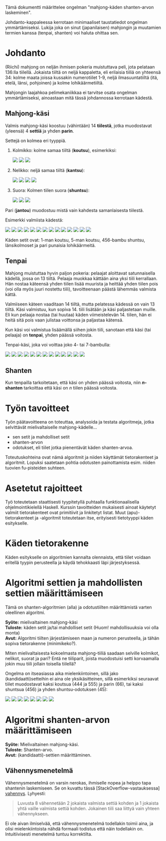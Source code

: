 
Tämä dokumentti määrittelee ongelman "mahjong-käden shanten-arvon laskeminen".

Johdanto-kappaleessa kerrotaan minimaaliset taustatiedot ongelman
ymmärtämiseksi. Lukija joka on sinut (japanilaisen) mahjongin ja muutamien
termien kanssa (tenpai, shanten) voi haluta ohittaa sen.

# Johdanto

(Riichi) mahjong on neljän ihmisen pokeria muistuttava peli, jota pelataan
136:lla tiilellä. Jokaista tiiltä on neljä kappaletta, eli erilaisia tiiliä on
yhteensä 34: kolme maata joissa kussakin numerotiilet 1-9, neljä
ilmasuuntatiiltä (itä, etelä, länsi, pohjoinen) ja kolme lohikäärmetiiltä.

Mahjongin laajahkoa pelimekaniikkaa ei tarvitse osata ongelman ymmärtämiseksi,
ainoastaan mitä tässä johdannossa kerrotaan kädestä.

## Mahjong-käsi

Valmis mahjong-käsi koostuu (vähintään) 14 **tiilestä**, jotka muodostavat
(yleensä) 4 **settiä** ja yhden **parin**.

Settejä on kolmea eri tyyppiä.

1. Kolmikko: kolme samaa tiiltä (**koutsu**), esimerkiksi:

   ![](http://upload.wikimedia.org/wikipedia/commons/4/4a/MJt1.png)
   ![](http://upload.wikimedia.org/wikipedia/commons/4/4a/MJt1.png)
   ![](http://upload.wikimedia.org/wikipedia/commons/4/4a/MJt1.png)

2. Nelikko: neljä samaa tiiltä (**kantsu**):
   
   ![](http://upload.wikimedia.org/wikipedia/commons/b/bf/MJs5.png)
   ![](http://upload.wikimedia.org/wikipedia/commons/b/bf/MJs5.png)
   ![](http://upload.wikimedia.org/wikipedia/commons/b/bf/MJs5.png)
   ![](http://upload.wikimedia.org/wikipedia/commons/b/bf/MJs5.png)

3. Suora: Kolmen tiilen suora (**shuntsu**):

   ![](http://upload.wikimedia.org/wikipedia/commons/1/1c/MJw1.png)
   ![](http://upload.wikimedia.org/wikipedia/commons/c/c3/MJw2.png)
   ![](http://upload.wikimedia.org/wikipedia/commons/9/9e/MJw3.png)

Pari (**jantou**) muodostuu mistä vain kahdesta samanlaisesta tiilestä.

Esimerkki valmiista kädestä:

![](http://upload.wikimedia.org/wikipedia/commons/1/1c/MJw1.png)
![](http://upload.wikimedia.org/wikipedia/commons/1/1c/MJw1.png)
![](http://upload.wikimedia.org/wikipedia/commons/1/1c/MJw1.png)
![](http://upload.wikimedia.org/wikipedia/commons/e/ed/MJw5.png)
![](http://upload.wikimedia.org/wikipedia/commons/e/ed/MJw5.png)
![](http://upload.wikimedia.org/wikipedia/commons/e/ed/MJw5.png)
![](http://upload.wikimedia.org/wikipedia/commons/d/df/MJs4.png)
![](http://upload.wikimedia.org/wikipedia/commons/b/bf/MJs5.png)
![](http://upload.wikimedia.org/wikipedia/commons/c/cb/MJs6.png)
![](http://upload.wikimedia.org/wikipedia/commons/d/dc/MJf3.png)
![](http://upload.wikimedia.org/wikipedia/commons/d/dc/MJf3.png)
![](http://upload.wikimedia.org/wikipedia/commons/d/dc/MJf3.png)
![](http://upload.wikimedia.org/wikipedia/commons/1/1b/MJd1.png)
![](http://upload.wikimedia.org/wikipedia/commons/1/1b/MJd1.png)

Käden setit ovat: 1-man koutsu, 5-man koutsu, 456-bambu shuntsu, länsikolmoset
ja pari punaisia lohikäärmeitä.

## Tenpai

Mahjong muistuttaa hyvin paljon pokeria: pelaajat aloittavat satunnaisella
kädellä, jossa on 13 tiiltä. Pelaaja muokkaa kättään aina yksi tiili kerrallaan.
Hän nostaa käteensä yhden tiilen lisää muurista ja heittää yhden tiilen pois
(voi olla myös juuri nostettu tiili), tavoitteenaan päästä lähemmäs valmista
kättä.

Valmiiseen käteen vaaditaan 14 tiiltä, mutta pelatessa kädessä on vain 13
tiiltä. Käsi valmistuu, kun sopiva 14. tiili lisätään ja käsi paljastetaan
muille. Eli kun pelaaja nostaa (tai huutaa) käden viimeistelevän
14. tiilen, hän ei heitä sitä pois vaan julistaa voittonsa ja paljastaa kätensä.

Kun käsi voi valmistua lisäämällä siihen jokin tiili, sanotaan että
käsi (tai pelaaja) on **tenpai**, yhden päässä voitosta.

Tenpai-käsi, joka voi voittaa joko 4- tai 7-bambulla:

![](http://upload.wikimedia.org/wikipedia/commons/1/1c/MJw1.png)
![](http://upload.wikimedia.org/wikipedia/commons/1/1c/MJw1.png)
![](http://upload.wikimedia.org/wikipedia/commons/1/1c/MJw1.png)
![](http://upload.wikimedia.org/wikipedia/commons/e/ed/MJw5.png)
![](http://upload.wikimedia.org/wikipedia/commons/e/ed/MJw5.png)
![](http://upload.wikimedia.org/wikipedia/commons/e/ed/MJw5.png)
![](http://upload.wikimedia.org/wikipedia/commons/b/bf/MJs5.png)
![](http://upload.wikimedia.org/wikipedia/commons/c/cb/MJs6.png)
![](http://upload.wikimedia.org/wikipedia/commons/d/dc/MJf3.png)
![](http://upload.wikimedia.org/wikipedia/commons/d/dc/MJf3.png)
![](http://upload.wikimedia.org/wikipedia/commons/d/dc/MJf3.png)
![](http://upload.wikimedia.org/wikipedia/commons/1/1b/MJd1.png)
![](http://upload.wikimedia.org/wikipedia/commons/1/1b/MJd1.png)

## Shanten

Kun tenpailla tarkoitetaan, että käsi on yhden päässä voitosta, niin
***n*-shanten** tarkoittaa että käsi on *n* tiilen päässä voitosta.

# Työn tavoitteet

Työn päätavoitteena on toteuttaa, analysoida ja testata algoritmeja, jotka
selvittävät mielivaltaiselle mahjong-kädelle...

- sen setit ja mahdolliset setit
- shanten-arvon
- odotukset, eli tiilet jotka pienentävät käden shanten-arvoa.

Toteutuskohteina ovat nämä algoritmit ja niiden käyttämät tietorakenteet ja
algoritmit.  Lopuksi saatetaan pohtia odotusten painottamista esim. niiden
tuovien fu-pisteiden suhteen.

# Asetetut rajoitteet

Työ toteutetaan staattisesti tyypitetyllä puhtaalla funktionaalisella
ohjelmointikielellä Haskell. Kurssin tavoitteiden mukaisesti ainoat käytetyt
valmiit tietorakenteet ovat primitiivit ja linkitetyt listat. Muut
(apu)-tietorakenteet ja -algoritmit toteutetaan itse, erityisesti tietotyyppi
käden esitykselle.

# Käden tietorakenne

Käden esitykselle on algoritmien kannalta olennaista, että tiilet voidaan
eritellä tyypin perusteella ja käydä tehokkaasti läpi järjestyksessä.

# Algoritmi settien ja mahdollisten settien määrittämiseen

Tämä on shanten-algoritmien (alla) ja odotustiilten määrittämistä varten
oleellinen algoritmi.

**Syöte:** mielivaltainen mahjong-käsi
<br>
**Tuloste:** käden setit ja/tai mahdolliset setit (Huom! mahdollisuuksia voi olla monta)
<br>
**Avut:** Algoritmi tiilten järjestämiseen maan ja numeron perusteella, ja tähän
sopiva tietorakenne (minimikeko?).

Miten mielivaltaisesta kokoelmasta mahjong-tiiliä saadaan selville kolmikot,
nelikot, suorat ja pari? Entä ne tiiliparit, joista muodostuisi setti
korvaamalla jokin muu tiili jollain toisella tiilellä?

Ongelma on itseasiassa aika mielenkiintoinen, sillä jako (kandidaatti)setteihin
ei aina ole yksikäsitteinen, sillä esimerkiksi seuraavat tiilet muodostavat
kaksi koutsua (444 ja 555) ja parin (66), tai kaksi shuntsua (456) ja yhden
shuntsu-odotuksen (45):

![](http://upload.wikimedia.org/wikipedia/commons/d/df/MJs4.png)
![](http://upload.wikimedia.org/wikipedia/commons/d/df/MJs4.png)
![](http://upload.wikimedia.org/wikipedia/commons/d/df/MJs4.png)
![](http://upload.wikimedia.org/wikipedia/commons/b/bf/MJs5.png)
![](http://upload.wikimedia.org/wikipedia/commons/b/bf/MJs5.png)
![](http://upload.wikimedia.org/wikipedia/commons/b/bf/MJs5.png)
![](http://upload.wikimedia.org/wikipedia/commons/c/cb/MJs6.png)
![](http://upload.wikimedia.org/wikipedia/commons/c/cb/MJs6.png)

# Algoritmi shanten-arvon määrittämiseen

**Syöte:** Mielivaltainen mahjong-käsi.
<br>
**Tuloste:** Shanten-arvo.
<br>
**Avut:** (kandidaatti)-settien määrittäminen.

## Vähennysmenetelmä


Vähennysmenetelmä on varsin nerokas, ihmiselle nopea ja helppo tapa shantenin
laskemiseen. Se on kuvattu tässä [StackOverflow-vastauksessa] [vahennys].
Lyhyesti:

> Luvusta 8 vähennetään 2 jokaista valmista settiä kohden ja 1 jokaista yhtä
> vaille valmista settiä kohden. Jokainen tiili saa liittyä vain yhteen
> vähennykseen.

Ei ole aivan ilmiselvää, että vähennysmenetelmä todellakin toimii aina, ja olisi
mielenkiintoista nähdä formaali todistus että näin todellakin on.
Intuitiivisesti menetelmä tuntuu korrektilta.

[vahennys]: http://boardgames.stackexchange.com/questions/11877/how-can-i-quickly-calculate-the-shanten-number-in-mahjong#answer-13592
[hajong]:   http://github.com/SimSaladin/hajong
